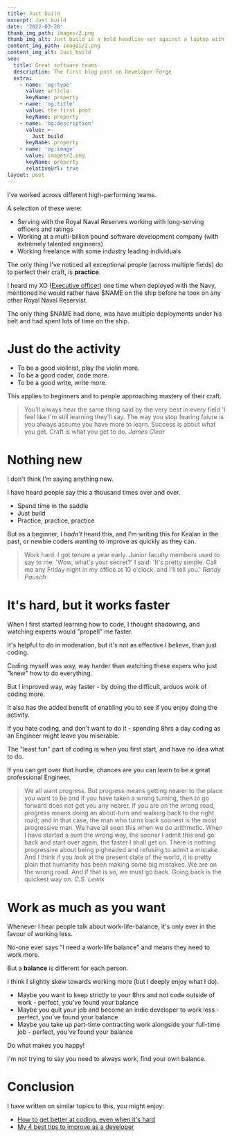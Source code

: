 ```yaml
---
title: Just build
excerpt: Just build
date: '2022-03-20'
thumb_img_path: images/2.png
thumb_img_alt: Just build is a bold headline set against a laptop with code
content_img_path: images/2.png
content_img_alt: Just build
seo:
  title: Great software teams
  description: The first blog post on Developer-Forge
  extra:
    - name: 'og:type'
      value: article
      keyName: property
    - name: 'og:title'
      value: the first post
      keyName: property
    - name: 'og:description'
      value: >-
        Just build
      keyName: property
    - name: 'og:image'
      value: images/2.png
      keyName: property
      relativeUrl: true
layout: post
---
```


I've worked across different high-performing teams.

A selection of these were:
- Serving with the Royal Naval Reserves working with long-serving officers and ratings
- Working at a multi-billion pound software development company (with extremely talented engineers)
- Working freelance with some industry leading individuals

The only thing I've noticed all exceptional people (across multiple fields) do to perfect their craft, is **practice**.

I heard my XO ([Executive officer](https://en.wikipedia.org/wiki/Executive_officer)) one time when deployed with the Navy, mentioned he would rather have $NAME on the ship before he took on any other Royal Naval Reservist.

The only thing $NAME had done, was have multiple deployments under his belt and had spent lots of time on the ship.

# Just do the activity

- To be a good violinist, play the violin more.
- To be a good coder, code more.
- To be a good write, write more.

This applies to beginners and to people approaching mastery of their craft.

> You'll always hear the same thing said by the very best in every field 'I feel like I'm still learning they'll say. The way you stop fearing faiure is you always assume you have more to learn. Success is about what you get. Craft is what you get to do. <cite>James Clear</cite>

# Nothing new

I don't think I'm saying anything new.

I have heard people say this a thousand times over and over.

- Spend time in the saddle
- Just build
- Practice, practice, practice

But as a beginner, I *hadn't* heard this, and I'm writing this for Kealan in the past, or newbie coders wanting to improve as quickly as they can.

> Work hard. I got tenure a year early. Junior faculty members used to say to me: 'Wow, what's your secret?' I said: 'It's pretty simple. Call me any Friday night in my office at 10 o'clock, and I'll tell you.' <cite>Randy Pausch</cite>

# It's hard, but it works faster

When I first started learning how to code, I thought shadowing, and watching experts would "propell" me faster.

It's helpful to do in moderation, but it's not as effective I believe, than just coding.

Coding myself was way, way harder than watching these expers who just "knew" how to do everything.

But I improved way, way faster - by doing the difficult, arduos work of coding more.

It also has the added benefit of enabling you to see if you enjoy doing the activity.

If you hate coding, and don't want to do it - spending 8hrs a day coding as an Engineer might leave you miserable.

The "least fun" part of coding is when you first start, and have no idea what to do.

If you can get over that hurdle, chances are you can learn to be a great professional Engineer.

> We all want progress. But progress means getting nearer to the place you want to be and if you have taken a wrong turning, then to go forward does not get you any nearer. If you are on the wrong road, progress means doing an about-turn and walking back to the right road; and in that case, the man who turns back soonest is the most progressive man. We have all seen this when we do arithmetic. When I have started a sum the wrong way, the sooner I admit this and go back and start over again, the faster I shall get on. There is nothing progressive about being pigheaded and refusing to admit a mistake. And I think if you look at the present state of the world, it is pretty plain that humanity has been making some big mistakes. We are on the wrong road. And if that is so, we must go back. Going back is the quickest way on. <cite>C.S. Lewis</cite>

# Work as much as you want

Whenever I hear people talk about work-life-balance, it's only ever in the favour of working less.

No-one ever says "I need a work-life balance" and means they need to work more.

But a **balance** is different for each person.

I think I slightly skew towards working more (but I deeply enjoy what I do).

- Maybe you want to keep strictly to your 8hrs and not code outside of work - perfect, you've found your balance
- Maybe you quit your job and become an indie developer to work less - perfect, you've found your balance
- Maybe you take up part-time contracting work alongside your full-time job - perfect, you've found your balance

Do what makes you happy!

I'm not trying to say you need to always work, find your own balance.

# Conclusion

I have written on similar topics to this, you might enjoy:

- [How to get better at coding, even when it's hard](https://www.freecodecamp.org/news/how-to-get-better-at-programming-even-when-its-hard/)
- [My 4 best tips to improve as a developer](https://www.freecodecamp.org/news/how-to-become-a-better-developer/)